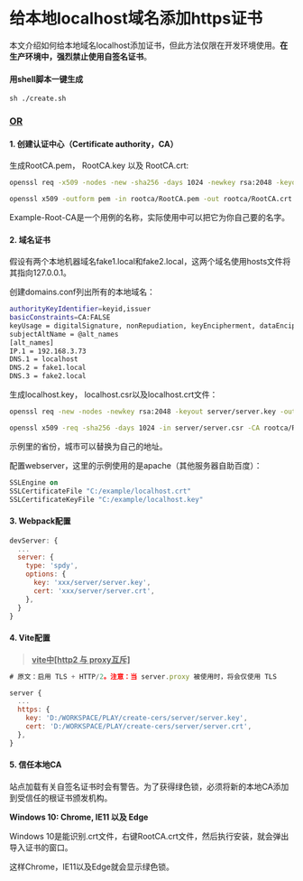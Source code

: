 # 给本地localhost域名添加https证书

本文介绍如何给本地域名localhost添加证书，但此方法仅限在开发环境使用。**在生产环境中，强烈禁止使用自签名证书**。

#### 用shell脚本一键生成

```shell
sh ./create.sh
```



### **<u>OR</u>**



#### 1. 创建认证中心（Certificate authority，CA）

生成RootCA.pem， RootCA.key 以及 RootCA.crt:

```sh
openssl req -x509 -nodes -new -sha256 -days 1024 -newkey rsa:2048 -keyout rootca/RootCA.key -out rootca/RootCA.pem -subj "/C=US/CN=Top-Root-CA"

openssl x509 -outform pem -in rootca/RootCA.pem -out rootca/RootCA.crt
```

Example-Root-CA是一个用例的名称，实际使用中可以把它为你自己要的名字。

#### 2. 域名证书

假设有两个本地机器域名fake1.local和fake2.local，这两个域名使用hosts文件将其指向127.0.0.1。

创建domains.conf列出所有的本地域名：

```sh
authorityKeyIdentifier=keyid,issuer
basicConstraints=CA:FALSE
keyUsage = digitalSignature, nonRepudiation, keyEncipherment, dataEncipherment
subjectAltName = @alt_names
[alt_names]
IP.1 = 192.168.3.73
DNS.1 = localhost
DNS.2 = fake1.local
DNS.3 = fake2.local
```

生成localhost.key， localhost.csr以及localhost.crt文件：

```sh
openssl req -new -nodes -newkey rsa:2048 -keyout server/server.key -out server/server.csr -subj "/C=CN/ST=Guandong/L=Shenzhen/O=Example-Certificates/CN=localhost.local"

openssl x509 -req -sha256 -days 1024 -in server/server.csr -CA rootca/RootCA.pem -CAkey rootca/RootCA.key -CAcreateserial -extfile openssl.conf -out server/server.crt
```

示例里的省份，城市可以替换为自己的地址。

配置webserver，这里的示例使用的是apache（其他服务器自助百度）：

```apache
SSLEngine on
SSLCertificateFile "C:/example/localhost.crt"
SSLCertificateKeyFile "C:/example/localhost.key"
```

#### 3. Webpack配置

```javascript
devServer: {
  ...
  server: {
    type: 'spdy',
    options: {
      key: 'xxx/server/server.key',
      cert: 'xxx/server/server.crt',
    },
  }
}
```

#### 4. Vite配置

> **<u>vite中[http2 与 proxy互斥]</u>**

```javascript
# 原文：启用 TLS + HTTP/2。注意：当 server.proxy 被使用时，将会仅使用 TLS

server {
  ...
  https: {
    key: 'D:/WORKSPACE/PLAY/create-cers/server/server.key',
    cert: 'D:/WORKSPACE/PLAY/create-cers/server/server.crt',
  },
}
```



#### 5. 信任本地CA

站点加载有关自签名证书时会有警告。为了获得绿色锁，必须将新的本地CA添加到受信任的根证书颁发机构。

**Windows 10: Chrome, IE11 以及 Edge**

Windows 10是能识别.crt文件，右键RootCA.crt文件，然后执行安装，就会弹出导入证书的窗口。

这样Chrome，IE11以及Edge就会显示绿色锁。



